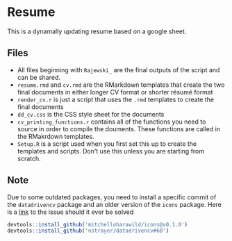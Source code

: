 # Resume

This is a dynamally updating resume based on a google sheet.


## Files

  - All files beginning with `Rajewski_` are the final outputs of the script and can be shared.
  - `resume.rmd` and `cv.rmd` are the RMarkdown templates that create the two final documents in either longer CV format or shorter résumé format
  - `render_cv.r` is just a script that uses the `.rmd` templates to create the final documents
  - `dd_cv.css` is the CSS style sheet for the documents
  - `cv_printing_functions.r` contains all of the functions you need to source in order to compile the douments. These functions are called in the RMakrdown templates.
  - `Setup.R` is a script used when you first set this up to create the templates and scripts. Don't use this unless you are starting from scratch.

## Note

Due to some outdated packages, you need to install a specific commit of the `datadrivencv` package and an older version of the `icons` package. Here is a [link](https://github.com/nstrayer/datadrivencv/issues/90#issue-1272957136) to the issue should it ever be solved

```r
devtools::install_github('mitchelloharawild/icons@v0.1.0')
devtools::install_github('nstrayer/datadrivencv#60')
```
